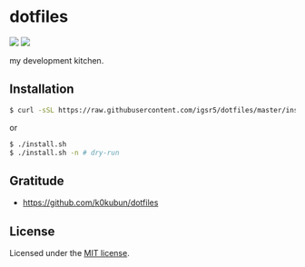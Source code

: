 # dotfiles
![](https://github.com/igsr5/dotfiles/workflows/Provisioning%20Test/badge.svg)
![](https://img.shields.io/badge/license-MIT-green)


my development kitchen.

## Installation
```sh
$ curl -sSL https://raw.githubusercontent.com/igsr5/dotfiles/master/install.sh | sh
```
or
```sh
$ ./install.sh
$ ./install.sh -n # dry-run
```

## Gratitude
- https://github.com/k0kubun/dotfiles

## License
Licensed under the [MIT license](https://igsr5.mit-license.org/2022).
